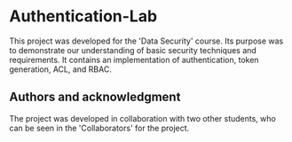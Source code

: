 # Authentication-Lab

This project was developed for the 'Data Security' course. Its purpose was to demonstrate our understanding of basic security techniques and requirements. It contains an implementation of authentication, token generation, ACL, and RBAC. 

## Authors and acknowledgment
The project was developed in collaboration with two other students, who can be seen in the 'Collaborators' for the project.
